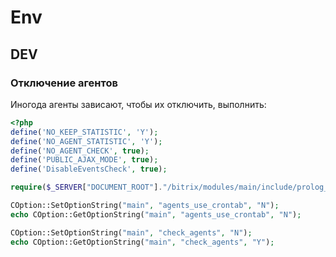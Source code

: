 # Env

## DEV

### Отключение агентов

Иногода агенты зависают, чтобы их отключить, выполнить:
```php
<?php
define('NO_KEEP_STATISTIC', 'Y');
define('NO_AGENT_STATISTIC', 'Y');
define('NO_AGENT_CHECK', true);
define('PUBLIC_AJAX_MODE', true);
define('DisableEventsCheck', true);

require($_SERVER["DOCUMENT_ROOT"]."/bitrix/modules/main/include/prolog_before.php");

COption::SetOptionString("main", "agents_use_crontab", "N");
echo COption::GetOptionString("main", "agents_use_crontab", "N");

COption::SetOptionString("main", "check_agents", "N");
echo COption::GetOptionString("main", "check_agents", "Y");
```
